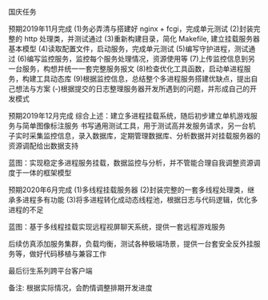 国庆任务

预期2019年11月完成
(1)务必弄清与搭建好 nginx + fcgi，完成单元测试
(2)封装完整的 http 处理类，并测试通过
(3)重新构建目录，简化 Makefile, 建立挂载服务器基本模型
(4)读取配置文件，启动服务，完成单元测试
(5)编写守护进程，测试通过
(6)编写监控服务，监控每个服务处理情况，资源使用等
(7)上传监控信息到另一台服务，构想并统一一套完整服务报文
(8)检查优化工具函数，启动单进程服务，构建工具动态库
(9)根据监控信息，总结整个多进程服务搭建优缺点，提出自己想法与方案
(-)根据提交的日志整理服务器开发所遇到的问题，并形成自己的开发模式

预期2019年12月完成
综合上述：建立多进程挂载系统，随后初步建立单机游戏服务与简单图像标注服务
书写通用测试工具，用于测试高并发服务请求，另一台机子实时采集监控信息，录入数据库，定期管理数据库、分析数据并对挂载服务器的资源调配给出数据支持

蓝图：实现稳定多进程服务挂载，数据监控与分析，并不管能合理自我调整资源调度于一体的框架模型

预期2020年6月完成
(1)多线程挂载服务器
(2)封装完整的一套多线程处理类，继承多进程多有功能
(3)将多进程转化成动态线程池，根据日志与代码逻辑，优化多进程的不足

蓝图：基于多线程挂载实现远程视屏聊天系统，提供一套远程游戏服务

后续仿真添加服务集群，负载均衡，测试各种极端场景，提供一台套安全反外挂服务等，做好代码移植与兼容工作

最后衍生系列跨平台客户端

备注: 根据实际情况，会酌情调整排期开发进度
